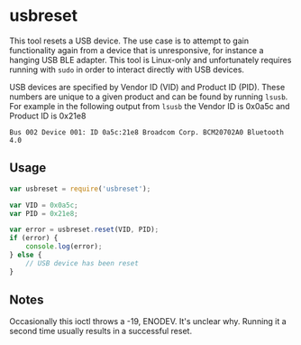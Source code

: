 usbreset
========

This tool resets a USB device. The use case is to attempt to gain functionality
again from a device that is unresponsive, for instance a hanging USB BLE
adapter. This tool is Linux-only and unfortunately requires running with `sudo`
in order to interact directly with USB devices.

USB devices are specified by Vendor ID (VID) and Product ID (PID). These
numbers are unique to a given product and can be found by running `lsusb`. For
example in the following output from `lsusb` the Vendor ID is 0x0a5c and
Product ID is 0x21e8
```
Bus 002 Device 001: ID 0a5c:21e8 Broadcom Corp. BCM20702A0 Bluetooth 4.0
```

Usage
-----

```javascript
var usbreset = require('usbreset');

var VID = 0x0a5c;
var PID = 0x21e8;

var error = usbreset.reset(VID, PID);
if (error) {
    console.log(error);
} else {
    // USB device has been reset
}

```

Notes
-----

Occasionally this ioctl throws a -19, ENODEV. It's unclear why. Running it a
second time usually results in a successful reset.

